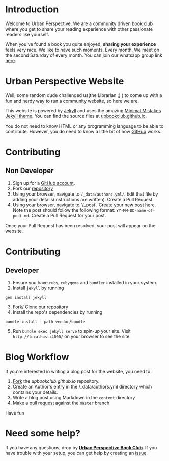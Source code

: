 # Introduction
Welcome to Urban Perspective. We are a community driven book club where you get to share your reading experience with other passionate readers like yourself.

When you've found a book you quite enjoyed, **sharing your experience** feels very nice. We like to have such moments. Every month. We meet on the second Saturday of every month. You can join our whatsapp group link [here](https://chat.whatsapp.com/EdMSghjMusjA2OIGlXnV7Z).

# Urban Perspective Website
Well, some random dude challenged us(the Librarian ;) ) to come up with a fun and nerdy way to run a community website, so here we are. 

This website is powered by [Jekyll](https://jekyllrb.com/) and uses the amazing [Minimal Mistakes Jekyll theme](). You can find the source files at [upbookclub.github.io](https://github.com/upbookclub/upbookclub.github.io).

You do not need to know HTML or any programming language to be able to contribute. However, you do need to know a little bit of how [GitHub](www.github.com) works.

# Contributing
## Non Developer
1. Sign up for a [GitHub account](https://github.com/).
2. Fork our [repository](https://github.com/upbookclub/upbookclub.github.io)
3. Using your browser, navigate to `/_data/authors.yml/`. Edit that file by adding your details(Instructions are written). Create a Pull Request.
4. Using your browser, navigate to '/_post'. Create your new post here. Note the post should follow the following format: `YY-MM-DD-name-of-post.md`. Create a Pull Request for your post.

Once your Pull Request has been resolved, your post will appear on the website.

# Contributing
## Developer
1. Ensure you have `ruby`, `rubygems` and `bundler` installed in your system.
2. Install `jekyll` by running 
```
gem install jekyll
```
3. Fork/ Clone our [repository](https://github.com/upbookclub/upbookclub.github.io)
4. Install the repo's dependencies by running
```
bundle install --path vendor/bundle
```
5. Run `bundle exec jekyll serve` to spin-up your site. Visit `http://localhost:4000/` on your browser to see the site.

# Blog Workflow
If you're interested in writing a blog post for the website, you need to:
1. [Fork](https://github.com/upbookclub/upbookclub.github.io#fork-destination-box) the *upbookclub.github.io* repository.
2. Create an Author's entry in the /_data/authors.yml directory which contains your details.
3. Write a blog post using Markdown in the `content` directory
4. Make a [pull request](https://help.github.com/articles/using-pull-requests/) against the `master` branch

Have fun

# Need some help?
If you have any questions, drop by [**Urban Perspective Book Club**](https://groups.google.com/forum/#!forum/urban-perspective-book-club). If you have trouble with your setup, you can get help by creating an [issue](https://github.com/upbookclub/upbookclub.github.io/issues/new).
